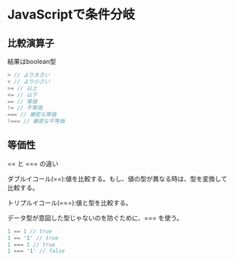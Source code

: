 # JavaScriptで条件分岐

## 比較演算子
結果はboolean型
```JavaScript
> // より大きい
< // より小さい
>= // 以上
<= // 以下
== // 等価
!= // 不等価
=== // 厳密な等価
!=== // 厳密な不等価
```

## 等価性
== と === の違い

ダブルイコール(==):値を比較する。もし、値の型が異なる時は、型を変換して比較する。

トリプルイコール(===):値と型を比較する。

データ型が意図した型じゃないのを防ぐために、=== を使う。

```JavaScript
1 == 1 // true
1 == '1' // true
1 === 1 // true
1 === '1' // false
```